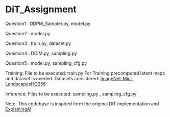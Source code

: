 # DiT_Assignment

Question1 : DDPM_Sampler.py, model.py

Question2 : model.py

Question3 : train.py, dataset.py

Question4 : DDIM.py, sampling.py

Question5 : model.py, sampling_cfg.py

Training: 
File to be executed: train.py
For Training precomputed latent maps and dataset is needed.
Datasets considered: [ImageNet-Mini](https://www.kaggle.com/datasets/ifigotin/imagenetmini-1000/data), [LandscapesHQ256](https://github.com/universome/alis/blob/master/lhq.md)

Inference:
Files to be executed: sampling.py , sampling_cfg.py

Note: This codebase is inspired form the original DiT implementation and [ExplainingAI](https://github.com/explainingai-code/DiT-PyTorch/tree/main)

